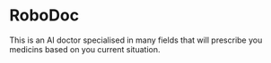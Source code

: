 # RoboDoc
This is an AI doctor specialised in many fields that will prescribe you medicins based on you current situation.
